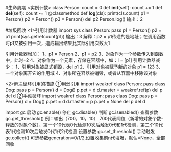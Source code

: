 #生命周期
<实例计数>
class Person:
   count = 0
   def __init__(self):
      count += 1
   def __del__(self):
      count -= 1
   @classmethod
   def __log__(cls):
      print(cls.count)
p1 = Person()
p2 = Person()
p3 = Person()
del p2
Person.log()
输出：2



#垃圾回收
<1>引用计数器
import sys
class Person:
   pass
p1 = Person()
p2 = p1
print(sys.getrefcount(p1))
输出：3
解释：p2 = p1传递的是地址；在调用函数时p1又被引用一次，造成输出结果比实际引用次数大1

引用计数器增加：
1、p1 = Person
2、p1 = p2
3、对象作为一个参数传入到函数中，此时+2
4、对象作为一个元素，存储在容器中，如：l = [p1]
引用计数器减少：
1、引用对象被显式销毁，del p1
2、引用对象被赋予新的对象 p1 = 123
3、一个对象离开它的作用域
4、对象所在容器被销毁，或者从容器中移除该对象

<2>解决循环引用的措施
①用弱引用
import weakref
class Person:
   pass
class Dog:
   pass
p = Person()
d = Dog()
p.pet = d
d.master = weakref.ref(p)
del p
del d
②手动破坏
import weakref
class Person:
   pass
class Dog:
   pass
p = Person()
d = Dog()
p.pet = d
d.master = p
p.pet = None
del p
del d



import gc
启动 gc.enable()
停止 gc.disable()
判断 gc.isenabled()
查看参数  gc.get_threshold()
         例：输出（700，10，10）
         700代表阈值（新增的对象个数-释放的对象个数），第一个10代表0代检测10次后触发0代和1代检测，第二个10代表1代检测10次后触发0代1代2代检测
设置参数  gc.set_threshold()
手动触发  gc.collect() 可选参数generation=0/1/2,设置收集前n代垃圾，默认=None，全部回收
